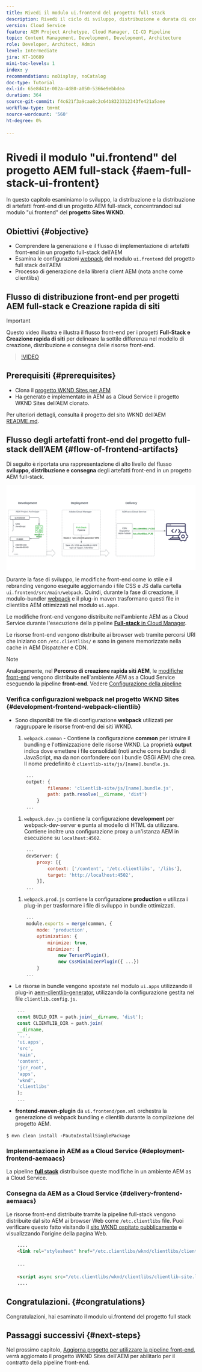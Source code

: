 ```yaml
---
title: Rivedi il modulo ui.frontend del progetto full stack
description: Rivedi il ciclo di sviluppo, distribuzione e durata di consegna front-end di un progetto AEM Sites full-stack basato su Maven.
version: Cloud Service
feature: AEM Project Archetype, Cloud Manager, CI-CD Pipeline
topic: Content Management, Development, Development, Architecture
role: Developer, Architect, Admin
level: Intermediate
jira: KT-10689
mini-toc-levels: 1
index: y
recommendations: noDisplay, noCatalog
doc-type: Tutorial
exl-id: 65e8d41e-002a-4d80-a050-5366e9ebbdea
duration: 364
source-git-commit: f4c621f3a9caa8c2c64b8323312343fe421a5aee
workflow-type: tm+mt
source-wordcount: '560'
ht-degree: 0%

---
```


# Rivedi il modulo &quot;ui.frontend&quot; del progetto AEM full-stack {#aem-full-stack-ui-frontent}

In questo capitolo esaminiamo lo sviluppo, la distribuzione e la distribuzione di artefatti front-end di un progetto AEM full-stack, concentrandoci sul modulo &quot;ui.frontend&quot; del __progetto Sites WKND__.


## Obiettivi {#objective}

* Comprendere la generazione e il flusso di implementazione di artefatti front-end in un progetto full-stack dell’AEM
* Esamina le configurazioni [webpack](https://webpack.js.org/) del modulo `ui.frontend` del progetto full stack dell&#39;AEM
* Processo di generazione della libreria client AEM (nota anche come clientlibs)

## Flusso di distribuzione front-end per progetti AEM full-stack e Creazione rapida di siti

>[!IMPORTANT]
>
>Questo video illustra e illustra il flusso front-end per i progetti **Full-Stack e Creazione rapida di siti** per delineare la sottile differenza nel modello di creazione, distribuzione e consegna delle risorse front-end.

>[!VIDEO](https://video.tv.adobe.com/v/3409344?quality=12&learn=on)

## Prerequisiti {#prerequisites}


* Clona il [progetto WKND Sites per AEM](https://github.com/adobe/aem-guides-wknd)
* Ha generato e implementato in AEM as a Cloud Service il progetto WKND Sites dell’AEM clonato.

Per ulteriori dettagli, consulta il progetto del sito WKND dell’AEM [README.md](https://github.com/adobe/aem-guides-wknd/blob/main/README.md).

## Flusso degli artefatti front-end del progetto full-stack dell’AEM {#flow-of-frontend-artifacts}

Di seguito è riportata una rappresentazione di alto livello del flusso __sviluppo, distribuzione e consegna__ degli artefatti front-end in un progetto AEM full-stack.

![Sviluppo, distribuzione e distribuzione di artifact front-end](assets/Dev-Deploy-Delivery-AEM-Project.png)


Durante la fase di sviluppo, le modifiche front-end come lo stile e il rebranding vengono eseguite aggiornando i file CSS e JS dalla cartella `ui.frontend/src/main/webpack`. Quindi, durante la fase di creazione, il modulo-bundler [webpack](https://webpack.js.org/) e il plug-in maven trasformano questi file in clientlibs AEM ottimizzati nel modulo `ui.apps`.

Le modifiche front-end vengono distribuite nell&#39;ambiente AEM as a Cloud Service durante l&#39;esecuzione della pipeline [__Full-stack__ in Cloud Manager](https://experienceleague.adobe.com/docs/experience-manager-cloud-service/content/implementing/using-cloud-manager/cicd-pipelines/introduction-ci-cd-pipelines.html).

Le risorse front-end vengono distribuite ai browser web tramite percorsi URI che iniziano con `/etc.clientlibs/` e sono in genere memorizzate nella cache in AEM Dispatcher e CDN.


>[!NOTE]
>
> Analogamente, nel __Percorso di creazione rapida siti AEM__, le [modifiche front-end](https://experienceleague.adobe.com/docs/experience-manager-cloud-service/content/sites/administering/site-creation/quick-site/customize-theme.html) vengono distribuite nell&#39;ambiente AEM as a Cloud Service eseguendo la pipeline __front-end__. Vedere [Configurazione della pipeline](https://experienceleague.adobe.com/docs/experience-manager-cloud-service/content/sites/administering/site-creation/quick-site/pipeline-setup.html)

### Verifica configurazioni webpack nel progetto WKND Sites {#development-frontend-webpack-clientlib}

* Sono disponibili tre file di configurazione __webpack__ utilizzati per raggruppare le risorse front-end dei siti WKND.

   1. `webpack.common` - Contiene la configurazione __common__ per istruire il bundling e l&#39;ottimizzazione delle risorse WKND. La proprietà __output__ indica dove emettere i file consolidati (noti anche come bundle di JavaScript, ma da non confondere con i bundle OSGi AEM) che crea. Il nome predefinito è `clientlib-site/js/[name].bundle.js`.

  ```javascript
      ...
      output: {
              filename: 'clientlib-site/js/[name].bundle.js',
              path: path.resolve(__dirname, 'dist')
          }
      ...    
  ```

   1. `webpack.dev.js` contiene la configurazione __development__ per webpack-dev-server e punta al modello di HTML da utilizzare. Contiene inoltre una configurazione proxy a un&#39;istanza AEM in esecuzione su `localhost:4502`.

  ```javascript
      ...
      devServer: {
          proxy: [{
              context: ['/content', '/etc.clientlibs', '/libs'],
              target: 'http://localhost:4502',
          }],
      ...    
  ```

   1. `webpack.prod.js` contiene la configurazione __production__ e utilizza i plug-in per trasformare i file di sviluppo in bundle ottimizzati.

  ```javascript
      ...
      module.exports = merge(common, {
          mode: 'production',
          optimization: {
              minimize: true,
              minimizer: [
                  new TerserPlugin(),
                  new CssMinimizerPlugin({ ...})
          }
      ...    
  ```


* Le risorse in bundle vengono spostate nel modulo `ui.apps` utilizzando il plug-in [aem-clientlib-generator](https://www.npmjs.com/package/aem-clientlib-generator), utilizzando la configurazione gestita nel file `clientlib.config.js`.

```javascript
    ...
    const BUILD_DIR = path.join(__dirname, 'dist');
    const CLIENTLIB_DIR = path.join(
    __dirname,
    '..',
    'ui.apps',
    'src',
    'main',
    'content',
    'jcr_root',
    'apps',
    'wknd',
    'clientlibs'
    );
    ...
```

* __frontend-maven-plugin__ da `ui.frontend/pom.xml` orchestra la generazione di webpack bundling e clientlib durante la compilazione del progetto AEM.

`$ mvn clean install -PautoInstallSinglePackage`

### Implementazione in AEM as a Cloud Service {#deployment-frontend-aemaacs}

La pipeline [__full stack__](https://experienceleague.adobe.com/docs/experience-manager-cloud-service/content/implementing/using-cloud-manager/cicd-pipelines/introduction-ci-cd-pipelines.html?#full-stack-pipeline) distribuisce queste modifiche in un ambiente AEM as a Cloud Service.


### Consegna da AEM as a Cloud Service {#delivery-frontend-aemaacs}

Le risorse front-end distribuite tramite la pipeline full-stack vengono distribuite dal sito AEM ai browser Web come `/etc.clientlibs` file. Puoi verificare questo fatto visitando il [sito WKND ospitato pubblicamente](https://wknd.site/content/wknd/us/en.html) e visualizzando l&#39;origine della pagina Web.

```html
    ....
    <link rel="stylesheet" href="/etc.clientlibs/wknd/clientlibs/clientlib-site.lc-181cd4102f7f49aa30eea548a7715c31-lc.min.css" type="text/css">

    ...

    <script async src="/etc.clientlibs/wknd/clientlibs/clientlib-site.lc-d4e7c03fe5c6a405a23b3ca1cc3dcd3d-lc.min.js"></script>
    ....
```

## Congratulazioni. {#congratulations}

Congratulazioni, hai esaminato il modulo ui.frontend del progetto full stack

## Passaggi successivi {#next-steps}

Nel prossimo capitolo, [Aggiorna progetto per utilizzare la pipeline front-end](update-project.md), verrà aggiornato il progetto WKND Sites dell&#39;AEM per abilitarlo per il contratto della pipeline front-end.
